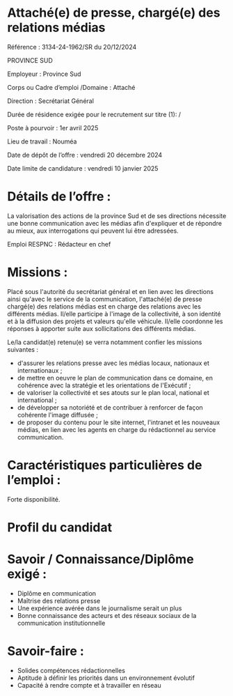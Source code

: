 # Attaché(e) de presse, chargé(e) des relations médias

Référence : 3134-24-1962/SR du 20/12/2024

PROVINCE SUD

Employeur : Province Sud

Corps ou Cadre d’emploi /Domaine : Attaché

Direction : Secrétariat Général

Durée de résidence exigée pour le recrutement sur titre (1): /

Poste à pourvoir : 1er avril 2025

Lieu de travail : Nouméa

Date de dépôt de l’offre : vendredi 20 décembre 2024

Date limite de candidature : vendredi 10 janvier 2025

# Détails de l’offre :

La valorisation des actions de la province Sud et de ses directions nécessite une bonne communication avec les médias afin d'expliquer et de répondre au mieux, aux interrogations qui peuvent lui être adressées.

Emploi RESPNC : Rédacteur en chef

# Missions :

Placé sous l'autorité du secrétariat général et en lien avec les directions ainsi qu'avec le service de la communication, l'attaché(e) de presse chargé(e) des relations médias est en charge des relations avec les différents médias. Il/elle participe à l'image de la collectivité, à son identité et à la diffusion des projets et valeurs qu'elle véhicule. Il/elle coordonne les réponses à apporter suite aux sollicitations des différents médias.

Le/la candidat(e) retenu(e) se verra notamment confier les missions suivantes :

- d'assurer les relations presse avec les médias locaux, nationaux et internationaux ;
- de mettre en oeuvre le plan de communication dans ce domaine, en cohérence avec la stratégie et les orientations de l'Exécutif ;
- de valoriser la collectivité et ses atouts sur le plan local, national et international ;
- de développer sa notoriété et de contribuer à renforcer de façon cohérente l'image diffusée ;
- de proposer du contenu pour le site internet, l'intranet et les nouveaux médias, en lien avec les agents en charge du rédactionnel au service communication.

# Caractéristiques particulières de l’emploi :

Forte disponibilité.

# Profil du candidat

# Savoir / Connaissance/Diplôme exigé :

- Diplôme en communication
- Maîtrise des relations presse
- Une expérience avérée dans le journalisme serait un plus
- Bonne connaissance des acteurs et des réseaux sociaux de la communication institutionnelle

# Savoir-faire :

- Solides compétences rédactionnelles
- Aptitude à définir les priorités dans un environnement évolutif
- Capacité à rendre compte et à travailler en réseau